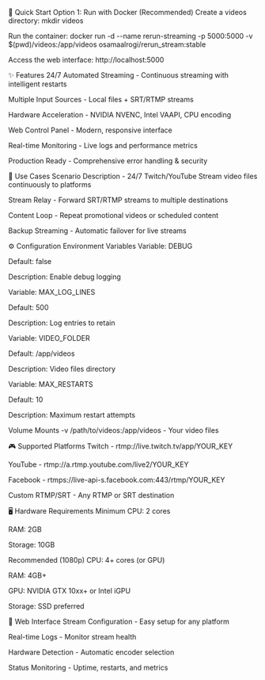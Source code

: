 🚀 Quick Start
Option 1: Run with Docker (Recommended)
Create a videos directory: mkdir videos

Run the container: docker run -d --name rerun-streaming -p 5000:5000 -v $(pwd)/videos:/app/videos osamaalrogi/rerun_stream:stable

Access the web interface: http://localhost:5000

✨ Features
24/7 Automated Streaming - Continuous streaming with intelligent restarts

Multiple Input Sources - Local files + SRT/RTMP streams

Hardware Acceleration - NVIDIA NVENC, Intel VAAPI, CPU encoding

Web Control Panel - Modern, responsive interface

Real-time Monitoring - Live logs and performance metrics

Production Ready - Comprehensive error handling & security

🎯 Use Cases
Scenario Description - 24/7 Twitch/YouTube Stream video files continuously to platforms

Stream Relay - Forward SRT/RTMP streams to multiple destinations

Content Loop - Repeat promotional videos or scheduled content

Backup Streaming - Automatic failover for live streams

⚙️ Configuration
Environment Variables
Variable: DEBUG

Default: false

Description: Enable debug logging

Variable: MAX_LOG_LINES

Default: 500

Description: Log entries to retain

Variable: VIDEO_FOLDER

Default: /app/videos

Description: Video files directory

Variable: MAX_RESTARTS

Default: 10

Description: Maximum restart attempts

Volume Mounts
-v /path/to/videos:/app/videos - Your video files

🎮 Supported Platforms
Twitch - rtmp://live.twitch.tv/app/YOUR_KEY

YouTube - rtmp://a.rtmp.youtube.com/live2/YOUR_KEY

Facebook - rtmps://live-api-s.facebook.com:443/rtmp/YOUR_KEY

Custom RTMP/SRT - Any RTMP or SRT destination

🖥️ Hardware Requirements
Minimum
CPU: 2 cores

RAM: 2GB

Storage: 10GB

Recommended (1080p)
CPU: 4+ cores (or GPU)

RAM: 4GB+

GPU: NVIDIA GTX 10xx+ or Intel iGPU

Storage: SSD preferred

📱 Web Interface
Stream Configuration - Easy setup for any platform

Real-time Logs - Monitor stream health

Hardware Detection - Automatic encoder selection

Status Monitoring - Uptime, restarts, and metrics
